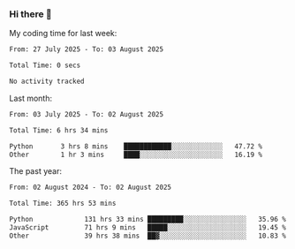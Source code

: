 ### Hi there 👋

My coding time for last week:

<!--START_SECTION:week-->

```txt
From: 27 July 2025 - To: 03 August 2025

Total Time: 0 secs

No activity tracked
```

<!--END_SECTION:week-->

Last month:

<!--START_SECTION:month-->

```txt
From: 03 July 2025 - To: 02 August 2025

Total Time: 6 hrs 34 mins

Python       3 hrs 8 mins    ████████████░░░░░░░░░░░░░   47.72 %
Other        1 hr 3 mins     ████░░░░░░░░░░░░░░░░░░░░░   16.19 %
```

<!--END_SECTION:month-->

The past year:

<!--START_SECTION:year-->

```txt
From: 02 August 2024 - To: 02 August 2025

Total Time: 365 hrs 53 mins

Python             131 hrs 33 mins █████████░░░░░░░░░░░░░░░░   35.96 %
JavaScript         71 hrs 9 mins   █████░░░░░░░░░░░░░░░░░░░░   19.45 %
Other              39 hrs 38 mins  ██▓░░░░░░░░░░░░░░░░░░░░░░   10.83 %
```

<!--END_SECTION:year-->
